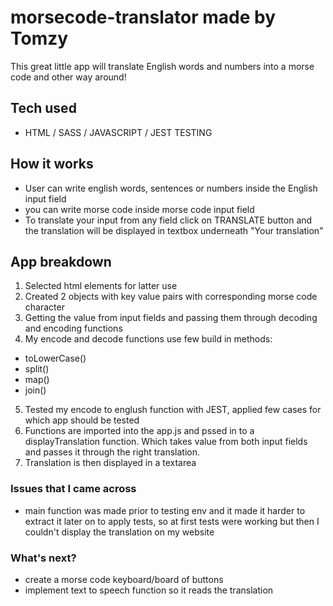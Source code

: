 # morsecode-translator made by Tomzy
This great little app will translate English words and numbers into a morse code and other way around!

## Tech used
- HTML / SASS / JAVASCRIPT / JEST TESTING

## How it works
- User can write english words, sentences or numbers inside the English input field 
- you can write morse code inside morse code input field
- To translate your input from any field click on TRANSLATE button and the translation will be displayed in textbox underneath "Your translation" 

## App breakdown

1. Selected html elements for latter use
2. Created 2 objects with key value pairs with corresponding morse code character
3. Getting the value from input fields and passing them through decoding and encoding functions
4. My encode and decode functions use few build in methods:
* toLowerCase()
* split()
* map()
* join()
5. Tested my encode to englush function with JEST, applied few cases for which app should be tested
6. Functions are imported into the app.js and pssed in to a displayTranslation function. Which takes value from both input fields and passes it through the right translation.
7. Translation is then displayed in a textarea

### Issues that I came across
- main function was made prior to testing env and it made it harder to extract it later on to apply tests, so at first tests were working but then I couldn't display the translation on my website



### What's next?
- create a morse code keyboard/board of buttons
- implement text to speech function so it reads the translation
